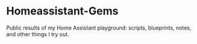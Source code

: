 # Homeassistant-Gems

Public results of my Home Assistant playground: scripts, blueprints, notes, and other things I try out.

